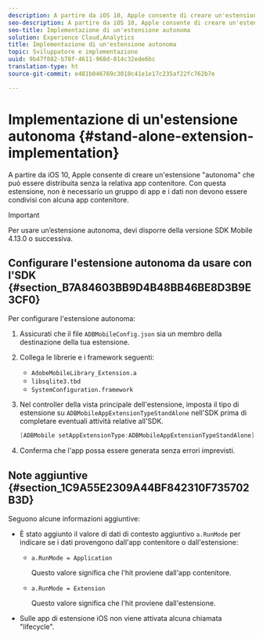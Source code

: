 ```yaml
---
description: A partire da iOS 10, Apple consente di creare un'estensione "autonoma" che può essere distribuita senza la relativa app contenitore. Con questa estensione, non è necessario un gruppo di app e i dati non devono essere condivisi con alcuna app contenitore.
seo-description: A partire da iOS 10, Apple consente di creare un'estensione "autonoma" che può essere distribuita senza la relativa app contenitore. Con questa estensione, non è necessario un gruppo di app e i dati non devono essere condivisi con alcuna app contenitore.
seo-title: Implementazione di un'estensione autonoma
solution: Experience Cloud,Analytics
title: Implementazione di un'estensione autonoma
topic: Sviluppatore e implementazione
uuid: 9b47f082-b78f-4611-968d-014c32ede6bc
translation-type: ht
source-git-commit: e481b046769c3010c41e1e17c235af22fc762b7e

---
```



# Implementazione di un'estensione autonoma {#stand-alone-extension-implementation}

A partire da iOS 10, Apple consente di creare un'estensione "autonoma" che può essere distribuita senza la relativa app contenitore. Con questa estensione, non è necessario un gruppo di app e i dati non devono essere condivisi con alcuna app contenitore.

>[!IMPORTANT]
>
>Per usare un’estensione autonoma, devi disporre della versione SDK Mobile 4.13.0 o successiva.

## Configurare l'estensione autonoma da usare con l'SDK {#section_B7A84603BB9D4B48BB46BE8D3B9E3CF0}

Per configurare l'estensione autonoma:

1. Assicurati che il file `ADBMobileConfig.json` sia un membro della destinazione della tua estensione.
1. Collega le librerie e i framework seguenti:

   * `AdobeMobileLibrary_Extension.a`
   * `libsqlite3.tbd`
   * `SystemConfiguration.framework`

1. Nel controller della vista principale dell'estensione, imposta il tipo di estensione su `ADBMobileAppExtensionTypeStandAlone` nell'SDK prima di completare eventuali attività relative all'SDK.

   ```objective-c
   [ADBMobile setAppExtensionType:ADBMobileAppExtensionTypeStandAlone];
   ```

1. Conferma che l'app possa essere generata senza errori imprevisti.

## Note aggiuntive {#section_1C9A55E2309A44BF842310F735702B3D}

Seguono alcune informazioni aggiuntive:

* È stato aggiunto il valore di dati di contesto aggiuntivo `a.RunMode` per indicare se i dati provengono dall'app contenitore o dall'estensione:

   * `a.RunMode = Application`

      Questo valore significa che l'hit proviene dall'app contenitore.
   * `a.RunMode = Extension`

      Questo valore significa che l'hit proviene dall'estensione.

* Sulle app di estensione iOS non viene attivata alcuna chiamata "lifecycle".

